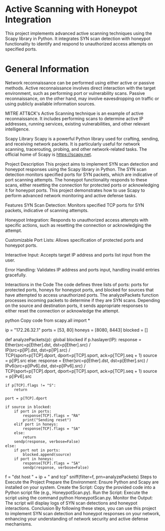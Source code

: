 
# Active Scanning with Honeypot Integration
This project implements advanced active scanning techniques using the Scapy library in Python. It integrates SYN scan detection with honeypot functionality to identify and respond to unauthorized access attempts on specified ports.

# General Information
Network reconnaissance can be performed using either active or passive methods. Active reconnaissance involves direct interaction with the target environment, such as performing port or vulnerability scans. Passive reconnaissance, on the other hand, may involve eavesdropping on traffic or using publicly available information sources.

MITRE ATT&CK's Active Scanning technique is an example of active reconnaissance. It includes performing scans to determine active IP addresses, running services, existing vulnerabilities, and other relevant intelligence.

Scapy Library
Scapy is a powerful Python library used for crafting, sending, and receiving network packets. It is particularly useful for network scanning, tracerouting, probing, and other network-related tasks. The official home of Scapy is https://scapy.net.

Project Description
This project aims to implement SYN scan detection and honeypot responses using the Scapy library in Python. The SYN scan detection monitors specified ports for SYN packets, which are indicative of port scanning attempts. The honeypot functionality responds to these scans, either resetting the connection for protected ports or acknowledging it for honeypot ports. This project demonstrates how to use Scapy to perform advanced network monitoring and active defense tasks.

Features
SYN Scan Detection: Monitors specified TCP ports for SYN packets, indicative of scanning attempts.

Honeypot Integration: Responds to unauthorized access attempts with specific actions, such as resetting the connection or acknowledging the attempt.

Customizable Port Lists: Allows specification of protected ports and honeypot ports.

Interactive Input: Accepts target IP address and ports list input from the user.

Error Handling: Validates IP address and ports input, handling invalid entries gracefully.

Interactions in the Code
The code defines three lists of ports: ports for protected ports, honeys for honeypot ports, and blocked for sources that have attempted to access unauthorized ports. The analyzePackets function processes incoming packets to determine if they are SYN scans. Depending on the source and destination ports, it sends appropriate responses to either reset the connection or acknowledge the attempt.

python
Copy code
from scapy.all import *

ip = "172.26.32.1"
ports = [53, 80]
honeys = [8080, 8443]
blocked = []

def analyzePackets(p):
    global blocked
    if p.haslayer(IP):
        response = Ether(src=p[Ether].dst, dst=p[Ether].src) / \
                   IP(src=p[IP].dst, dst=p[IP].src) / \
                   TCP(sport=p[TCP].dport, dport=p[TCP].sport, ack=p[TCP].seq + 1)
        source = p[IP].src
    else:
        response = Ether(src=p[Ether].dst, dst=p[Ether].src) / \
                   IPv6(src=p[IPv6].dst, dst=p[IPv6].src) / \
                   TCP(sport=p[TCP].dport, dport=p[TCP].sport, ack=p[TCP].seq + 1)
        source = p[IPv6].src

    if p[TCP].flags != "S":
        return
    
    port = p[TCP].dport

    if source in blocked:
        if port in ports:
            response[TCP].flags = "RA"
            print("Sending reset")
        elif port in honeys:
            response[TCP].flags = "SA"
        else:
            return
        sendp(response, verbose=False)
    else:
        if port not in ports:
            blocked.append(source)
        if port in honeys:
            response[TCP].flags = "SA"
            sendp(response, verbose=False)

f = "dst host " + ip + " and tcp"
sniff(filter=f, prn=analyzePackets)
Steps to Execute the Project
Prepare the Environment: Ensure Python and Scapy are installed on your system.
Create the Script:
Copy the provided code into a Python script file (e.g., HoneypotScan.py).
Run the Script:
Execute the script using the command python HoneypotScan.py.
Monitor the Output:
The script will display logs of SYN scan detections and honeypot interactions.
Conclusion
By following these steps, you can use this project to implement SYN scan detection and honeypot responses on your network, enhancing your understanding of network security and active defense mechanisms.
